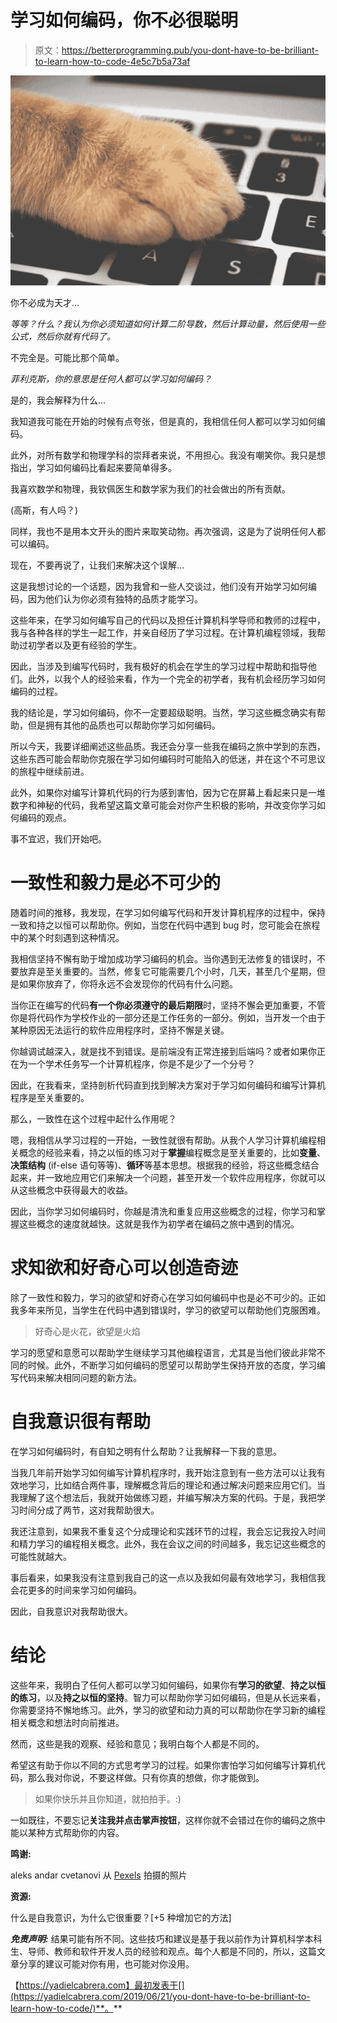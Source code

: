 # 学习如何编码，你不必很聪明

> 原文：<https://betterprogramming.pub/you-dont-have-to-be-brilliant-to-learn-how-to-code-4e5c7b5a73af>

![](img/07cdfbf305c68fb3f0bf505c2f8dd63d.png)

你不必成为天才…

*等等？什么？我认为你必须知道如何计算二阶导数，然后计算动量，然后使用一些公式，然后你就有代码了。*

不完全是。可能比那个简单。

*菲利克斯，你的意思是任何人都可以学习如何编码？*

是的，我会解释为什么…

我知道我可能在开始的时候有点夸张，但是真的，我相信任何人都可以学习如何编码。

此外，对所有数学和物理学科的崇拜者来说，不用担心。我没有嘲笑你。我只是想指出，学习如何编码比看起来要简单得多。

我喜欢数学和物理，我钦佩医生和数学家为我们的社会做出的所有贡献。

(高斯，有人吗？)

同样，我也不是用本文开头的图片来取笑动物。再次强调，这是为了说明任何人都可以编码。

现在，不要再说了，让我们来解决这个误解…

这是我想讨论的一个话题，因为我曾和一些人交谈过，他们没有开始学习如何编码，因为他们认为你必须有独特的品质才能学习。

这些年来，在学习如何编写自己的代码以及担任计算机科学导师和教师的过程中，我与各种各样的学生一起工作，并亲自经历了学习过程。在计算机编程领域，我帮助过初学者以及更有经验的学生。

因此，当涉及到编写代码时，我有极好的机会在学生的学习过程中帮助和指导他们。此外，以我个人的经验来看，作为一个完全的初学者，我有机会经历学习如何编码的过程。

我的结论是，学习如何编码，你不一定要超级聪明。当然，学习这些概念确实有帮助，但是拥有其他的品质也可以帮助你学习如何编码。

所以今天，我要详细阐述这些品质。我还会分享一些我在编码之旅中学到的东西，这些东西可能会帮助你克服在学习如何编码时可能陷入的低迷，并在这个不可思议的旅程中继续前进。

此外，如果你对编写计算机代码的行为感到害怕，因为它在屏幕上看起来只是一堆数字和神秘的代码，我希望这篇文章可能会对你产生积极的影响，并改变你学习如何编码的观点。

事不宜迟，我们开始吧。

# 一致性和毅力是必不可少的

随着时间的推移，我发现，在学习如何编写代码和开发计算机程序的过程中，保持一致和持之以恒可以帮助你。例如，当您在代码中遇到 bug 时，您可能会在旅程中的某个时刻遇到这种情况。

我相信坚持不懈有助于增加成功学习编码的机会。当你遇到无法修复的错误时，不要放弃是至关重要的。当然，修复它可能需要几个小时，几天，甚至几个星期，但是如果你放弃了，你将永远不会发现你的代码有什么问题。

当你正在编写的代码**有一个你必须遵守的最后期限**时，坚持不懈会更加重要，不管你是将代码作为学校作业的一部分还是工作任务的一部分。例如，当开发一个由于某种原因无法运行的软件应用程序时，坚持不懈是关键。

你越调试越深入，就是找不到错误。是前端没有正常连接到后端吗？或者如果你正在为一个学术任务写一个计算机程序，你是不是少了一个分号？

因此，在我看来，坚持剖析代码直到找到解决方案对于学习如何编码和编写计算机程序是至关重要的。

那么，一致性在这个过程中起什么作用呢？

嗯，我相信从学习过程的一开始，一致性就很有帮助。从我个人学习计算机编程相关概念的经验来看，持之以恒的练习对于**掌握**编程概念是至关重要的，比如**变量**、**决策结构** (if-else 语句等等)、**循环**等基本思想。根据我的经验，将这些概念结合起来，并一致地应用它们来解决一个问题，甚至开发一个软件应用程序，你就可以从这些概念中获得最大的收益。

因此，当你学习如何编码时，你越是清洗和重复应用这些概念的过程，你学习和掌握这些概念的速度就越快。这就是我作为初学者在编码之旅中遇到的情况。

# 求知欲和好奇心可以创造奇迹

除了一致性和毅力，学习的欲望和好奇心在学习如何编码中也是必不可少的。正如我多年来所见，当学生在代码中遇到错误时，学习的欲望可以帮助他们克服困难。

> 好奇心是火花，欲望是火焰

学习的愿望和意愿可以帮助学生继续学习其他编程语言，尤其是当他们彼此非常不同的时候。此外，不断学习如何编码的愿望可以帮助学生保持开放的态度，学习编写代码来解决相同问题的新方法。

# 自我意识很有帮助

在学习如何编码时，有自知之明有什么帮助？让我解释一下我的意思。

当我几年前开始学习如何编写计算机程序时，我开始注意到有一些方法可以让我有效地学习，比如结合两件事，理解概念背后的理论和通过解决问题来应用它们。当我理解了这个想法后，我就开始做练习题，并编写解决方案的代码。于是，我把学习时间分成了两节，这对我帮助很大。

我还注意到，如果我不重复这个分成理论和实践环节的过程，我会忘记我投入时间和精力学习的编程相关概念。此外，我在会议之间的时间越多，我忘记这些概念的可能性就越大。

事后看来，如果我没有注意到我自己的这一点以及我如何最有效地学习，我相信我会花更多的时间来学习如何编码。

因此，自我意识对我帮助很大。

# 结论

这些年来，我明白了任何人都可以学习如何编码，如果你有**学习的欲望**、**持之以恒的练习**，以及**持之以恒的坚持**。智力可以帮助你学习如何编码，但是从长远来看，你需要坚持不懈地练习。此外，学习的欲望和动力真的可以帮助你在学习新的编程相关概念和想法时向前推进。

然而，这些是我的观察、经验和意见；我明白每个人都是不同的。

希望这有助于你以不同的方式思考学习的过程。如果你害怕学习如何编写计算机代码，那么我对你说，不要这样做。只有你真的想做，你才能做到。

> 如果你快乐并且你知道，就拍拍手。:)

一如既往，不要忘记**关注我并点击掌声按钮**，这样你就不会错过在你的编码之旅中能以某种方式帮助你的内容。

**鸣谢:**

aleks andar cvetanovi 从 [Pexels](https://www.pexels.com/photo/orange-cat-foot-on-laptop-keyboard-1440387/?utm_content=attributionCopyText&utm_medium=referral&utm_source=pexels) 拍摄的照片

**资源:**

什么是自我意识，为什么它很重要？[+5 种增加它的方法]

***免责声明:*** 结果可能有所不同。这些技巧和建议是基于我以前作为计算机科学本科生、导师、教师和软件开发人员的经验和观点。每个人都是不同的，所以，这篇文章分享的建议可能对你有用，也可能对你没用。

【https://yadielcabrera.com】最初发表于[](https://yadielcabrera.com/2019/06/21/you-dont-have-to-be-brilliant-to-learn-how-to-code/)**。**